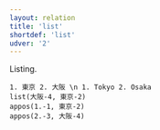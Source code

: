 ```yaml
---
layout: relation
title: 'list'
shortdef: 'list'
udver: '2'
---
```


Listing.

~~~ sdparse
1. 東京 2. 大阪 \n 1. Tokyo 2. Osaka
list(大阪-4, 東京-2)
appos(1.-1, 東京-2) 
appos(2.-3, 大阪-4)
~~~

<!-- Interlanguage links updated So kvě 14 19:03:41 CEST 2022 -->

